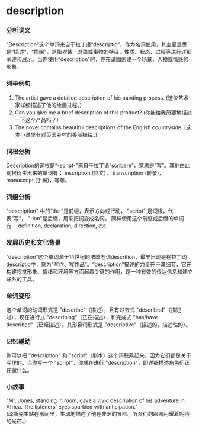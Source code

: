 # description

### 分析词义

  

"Description"这个单词来自于拉丁语“descriptio”，作为名词使用，其主要意思是“描述”，“描绘”，是指对某一对象或事物的特征、性质、状态、过程等进行详细阐述和展示。当你使用“description”时，你在试图创建一个场景、人物或情感的形象。

  

### 列举例句

  

1.  The artist gave a detailed description of his painting process. (这位艺术家详细描述了他的绘画过程。)
2.  Can you give me a brief description of this product? (你能给我简要地描述一下这个产品吗？）
3.  The novel contains beautiful descriptions of the English countryside. (这本小说里有对英国乡村的美丽描绘。)

  

### 词根分析

  

Description的词根是“-script-”来自于拉丁语“scribere”，意思是“写”。其他由此词根衍生出来的单词有： inscription (铭文)， transcription (转录)， manuscript (手稿)，等等。

  

### 词缀分析

  

"description" 中的“de-”是前缀，表示方向或行动， "script" 是词根，代表“写”， "-ion"是后缀，用来把词变成名词。 同样使用这个前缀或后缀的单词有： definition, declaration, direction, etc.

  

### 发展历史和文化背景

  

“description”这个单词源于14世纪的法国老词descrition，最早出现是在拉丁词descriptio中，意为“写作、写作品”。“description”描述的力量在于其细节，它在构建视觉形象、情绪和环境等方面起着关键的作用，是一种有效的传达信息和建立联系的工具。

  

### 单词变形

  

这个单词的动词形式是 "describe"（描述），且有过去式 "described"（描述过），现在进行式 "describing"（正在描述），和完成式 "has/have described"（已经描述）。其形容词形式是 "descriptive"（描述的，描述性的）。

  

### 记忆辅助

  

你可以把 "description" 和 "script"（剧本）这个词联系起来，因为它们都是关于写作的。当你写一个 "script"，你就在进行 "description"，即详细描述角色们正在做什么。

  

### 小故事

  

"Mr. Jones, standing in room, gave a vivid description of his adventure in Africa. The listeners' eyes sparkled with anticipation."  
(琼斯先生站在房间里，生动地描述了他在非洲的冒险。听众们的眼睛闪耀着期待的光芒。)
